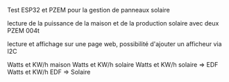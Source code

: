 Test ESP32 et PZEM pour la gestion de panneaux solaire 

lecture de la puissance de la maison et de la production solaire avec deux PZEM 004t

lecture et affichage sur une page web, possibilité d'ajouter un afficheur via I2C

Watts et KW/h maison
Watts et KW/h solaire
Watts et KW/h solaire => EDF
Watts et KW/h EDF => Solaire
